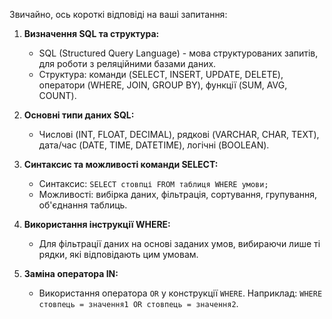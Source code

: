 Звичайно, ось короткі відповіді на ваші запитання:

1.  **Визначення SQL та структура:**
    * SQL (Structured Query Language) - мова структурованих запитів, для роботи з реляційними базами даних.
    * Структура: команди (SELECT, INSERT, UPDATE, DELETE), оператори (WHERE, JOIN, GROUP BY), функції (SUM, AVG, COUNT).

2.  **Основні типи даних SQL:**
    * Числові (INT, FLOAT, DECIMAL), рядкові (VARCHAR, CHAR, TEXT), дата/час (DATE, TIME, DATETIME), логічні (BOOLEAN).

3.  **Синтаксис та можливості команди SELECT:**
    * Синтаксис: `SELECT стовпці FROM таблиця WHERE умови;`
    * Можливості: вибірка даних, фільтрація, сортування, групування, об'єднання таблиць.

4.  **Використання інструкції WHERE:**
    * Для фільтрації даних на основі заданих умов, вибираючи лише ті рядки, які відповідають цим умовам.

5.  **Заміна оператора IN:**
    * Використання оператора `OR` у конструкції `WHERE`. Наприклад: `WHERE стовпець = значення1 OR стовпець = значення2`.

